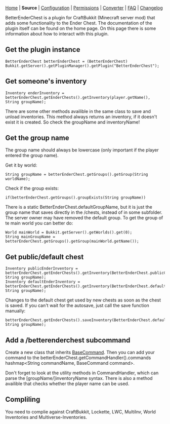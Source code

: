 [Home](http://dev.bukkit.org/server-mods/ender-chest/) |
**Source** | 
[Configuration](http://dev.bukkit.org/server-mods/ender-chest/pages/reference/config-file/) | 
[Permissions](http://dev.bukkit.org/server-mods/ender-chest/pages/reference/permissions/) |
[Converter](http://dev.bukkit.org/server-mods/ender-chest/pages/reference/converter/) |
[FAQ](http://dev.bukkit.org/server-mods/ender-chest/pages/reference/frequently-asked-questions/) | 
[Changelog](http://dev.bukkit.org/server-mods/ender-chest/pages/reference/changelog/)

BetterEnderChest is a plugin for CraftBukkit (Minecraft server mod) that adds some functionality to the Ender Chest. The documentation of the plugin itself can be found on the home page. On this page there is some information about how to interact with this plugin.

## Get the plugin instance

    BetterEnderChest betterEnderChest = (BetterEnderChest) Bukkit.getServer().getPluginManager().getPlugin("BetterEnderChest");

## Get someone's inventory

    Inventory enderInventory = betterEnderChest.getEnderChests().getInventory(player.getName(), String groupName);

There are some other methods availible in the same class to save and unload inventories. This method always returns an inventory, if it doesn't exist it is created. So check the groupName and inventoryName!

## Get the group name

The group name should always be lowercase (only important if the player entered the group name).

Get it by world:

    String groupName = betterEnderChest.getGroups().getGroup(String worldName);

Check if the group exists:

    if(betterEnderChest.getGroups().groupExists(String groupName))

There is a static BetterEnderChest.defaultGroupName, but it is just the group name that saves directly in the /chests, instead of in some subfolder. The server owner may have removed the default group. To get the group of te main world you can better do:

    World mainWorld = Bukkit.getServer().getWorlds().get(0);
    String mainGroupName = betterEnderChest.getGroups().getGroup(mainWorld.getName());

## Get public/default chest
    Inventory publicEnderInventory = betterEnderChest.getEnderChests().getInventory(BetterEnderChest.publicChestName, String groupName);
    Inventory defaultEnderInventory = betterEnderChest.getEnderChests().getInventory(BetterEnderChest.defaultChestName, String groupName);

Changes to the default chest get used by new chests as soon as the chest is saved. If you can't wait for the autosave, just call the save function manually:

    betterEnderChest.getEnderChests().saveInventory(BetterEnderChest.defaultChestName, String groupName);

## Add a /betterenderchest subcommand
Create a new class that inherits [BaseCommand](https://github.com/rutgerkok/BetterEnderChest/blob/master/src/nl/rutgerkok/BetterEnderChest/commands/BaseCommand.java). Then  you can add your command to the betterEnderChest.getCommandHandler().commands hashmap<String commandName, BaseCommand command>.

Don't forget to look at the utility methods in CommandHandler, which can parse the [groupName/]inventoryName syntax. There is also a method availible that checks whether the player name can be used.

## Compliling

You need to complie against CraftBukkit, Lockette, LWC, MultiInv, World Inventories and Multiverse-Inventories.